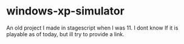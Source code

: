 # windows-xp-simulator
An old project I made in stagescript when I was 11.
I dont know If it is playable as of today, but ill try to provide a link.

